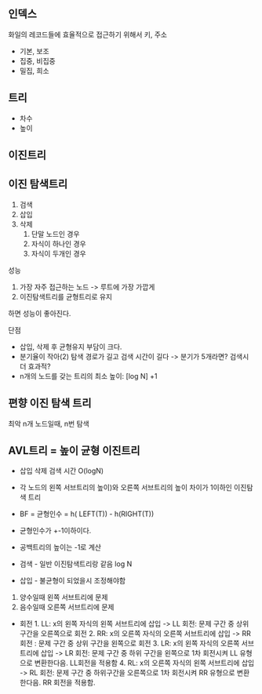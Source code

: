 ## 인덱스 
화일의 레코드들에 효율적으로 접근하기 위해서 
키, 주소

- 기본, 보조 
- 집중, 비집중
- 밀집, 희소


## 트리
- 차수
- 높이

## 이진트리


## 이진 탐색트리 

1. 검색
2. 삽입
3. 삭제
	1. 단말 노드인 경우
	2. 자식이 하나인 경우
	3. 자식이 두개인 경우

성능 
1. 가장 자주 접근하는 노드 -> 루트에 가장 가깝게
2. 이진탐색트리를 균형트리로 유지

하면 성능이 좋아진다.

단점
- 삽입, 삭제 후 균형유지 부담이 크다. 
- 분기율이 작아(2) 탐색 경로가 길고 검색 시간이 길다 -> 분기가 5개라면? 검색시 더 효과적?
- n개의 노드를 갖는 트리의 최소 높이: [log N] +1


## 편향 이진 탐색 트리 
최악 n개 노드일때, n번 탐색

## AVL트리 = 높이 균형 이진트리 
- 삽입 삭제 검색 시간 O(logN)
- 각 노드의 왼쪽 서브트리의 높이)와 오른쪽 서브트리의 높이 차이가 1이하인 이진탐색 트리
- BF = 균형인수  = h( LEFT(T)) - h(RIGHT(T))
- 균형인수가 +-1이하이다.
- 공백트리의 높이는 -1로 계산 

- 검색 - 일반 이진탐색트리랑 같음 log N
- 삽입 - 불균형이 되었을시 조정해야함 

1. 양수일때 왼쪽 서브트리에 문제
2. 음수일때 오른쪽 서브트리에 문제

- 회전
		1. LL: x의 왼쪽 자식의 왼쪽 서브트리에 삽입 -> LL 회전: 문제 구간 중 상위 구간을 오른쪽으로 회전
		2. RR: x의 오른쪽 자식의 오른쪽 서브트리에 삽입 -> RR 회전 : 문제 구간 중 상위 구간을 왼쪽으로 회전
		3. LR: x의 왼쪽 자식의 오른쪽 서브트리에 삽입 -> LR 회전: 문제 구간 중 하위 구간을 왼쪽으로 1차 회전시켜 LL 유형으로 변환한다음. LL회전을 적용함
		4. RL: x의 오른쪽 자식의 왼쪽 서브트리에 삽입 -> RL 회전: 문제 구간 중 하위구간을 오른쪽으로 1차 회전시켜 RR 유형으로 변환한다음. RR 회전을 적용함.
	



